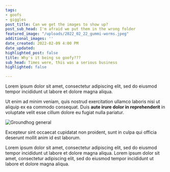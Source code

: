 ```yaml
---
tags:
- goofs
- giggles
post_title: Can we get the images to show up?
post_sub_head: I'm afraid we put them in the wrong folder
featured_image: "/uploads/2022_02_22_gummi-worms.jpeg"
additional_images: ''
date_created: 2022-02-09 4:00 PM
date_updated: 
highlighted_post: false
title: Why's it being so goofy???
sub_head: Times were, this was a serious business
highlighted: false

---
```

Lorem ipsum dolor sit amet, consectetur adipiscing elit, sed do eiusmod tempor incididunt ut labore et dolore magna aliqua.

Ut enim ad minim veniam, quis nostrud exercitation ullamco laboris nisi ut aliquip ex ea commodo consequat. Duis **aute irure dolor in reprehenderit** in voluptate velit esse cillum dolore eu fugiat nulla pariatur.

![Groundhog general](/uploads/2022_02_22_groundhog-general.jpeg "Groundhog general")

Excepteur sint occaecat cupidatat non proident, sunt in culpa qui officia deserunt mollit anim id est laborum.

Lorem ipsum dolor sit amet, consectetur adipiscing elit, sed do eiusmod tempor incididunt ut labore et dolore magna aliqua. Lorem ipsum dolor sit amet, consectetur adipiscing elit, sed do eiusmod tempor incididunt ut labore et dolore magna aliqua.